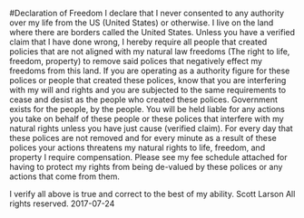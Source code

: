 #Declaration of Freedom
I declare that I never consented to any authority over my life from the US (United States) or otherwise. I live on the land where there are borders called the United States. Unless you have a verified claim that I have done wrong, I hereby require all people that created policies that are not aligned with my natural law freedoms (The right to life, freedom, property) to remove said polices that negatively effect my freedoms from this land. If you are operating as a authority figure for these polices or people that created these polices, know that you are interfering with my will and rights and you are subjected to the same requirements to cease and desist as the people who created these polices. Government exists for the people, by the people. You will be held liable for any actions you take on behalf of these people or these polices that interfere with my natural rights unless you have just cause (verified claim).  For every day that these polices are not removed and for every minute as a result of these polices your actions threatens my natural rights to life, freedom, and property I require compensation.  Please see my fee schedule attached for having to protect my rights from being de-valued by these polices or any actions that come from them.

I verify all above is true and correct to the best of my ability.
Scott Larson
All rights reserved.
2017-07-24
